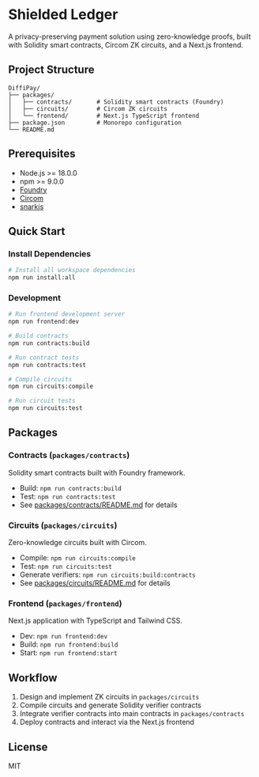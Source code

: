# Shielded Ledger

A privacy-preserving payment solution using zero-knowledge proofs, built with Solidity smart contracts, Circom ZK circuits, and a Next.js frontend.

## Project Structure

```
DiffiPay/
├── packages/
│   ├── contracts/       # Solidity smart contracts (Foundry)
│   ├── circuits/        # Circom ZK circuits
│   └── frontend/        # Next.js TypeScript frontend
├── package.json         # Monorepo configuration
└── README.md
```

## Prerequisites

- Node.js >= 18.0.0
- npm >= 9.0.0
- [Foundry](https://book.getfoundry.sh/getting-started/installation)
- [Circom](https://docs.circom.io/getting-started/installation/)
- [snarkjs](https://github.com/iden3/snarkjs)

## Quick Start

### Install Dependencies

```bash
# Install all workspace dependencies
npm run install:all
```

### Development

```bash
# Run frontend development server
npm run frontend:dev

# Build contracts
npm run contracts:build

# Run contract tests
npm run contracts:test

# Compile circuits
npm run circuits:compile

# Run circuit tests
npm run circuits:test
```

## Packages

### Contracts (`packages/contracts`)

Solidity smart contracts built with Foundry framework.

- Build: `npm run contracts:build`
- Test: `npm run contracts:test`
- See [packages/contracts/README.md](packages/contracts/README.md) for details

### Circuits (`packages/circuits`)

Zero-knowledge circuits built with Circom.

- Compile: `npm run circuits:compile`
- Test: `npm run circuits:test`
- Generate verifiers: `npm run circuits:build:contracts`
- See [packages/circuits/README.md](packages/circuits/README.md) for details

### Frontend (`packages/frontend`)

Next.js application with TypeScript and Tailwind CSS.

- Dev: `npm run frontend:dev`
- Build: `npm run frontend:build`
- Start: `npm run frontend:start`

## Workflow

1. Design and implement ZK circuits in `packages/circuits`
2. Compile circuits and generate Solidity verifier contracts
3. Integrate verifier contracts into main contracts in `packages/contracts`
4. Deploy contracts and interact via the Next.js frontend

## License

MIT
